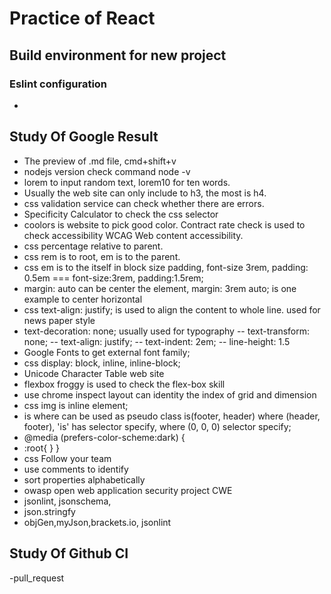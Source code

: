 # Practice of React

## Build environment for new project

### Eslint configuration

-

## Study Of Google Result

- The preview of .md file, cmd+shift+v
- nodejs version check command node -v
- lorem to input random text, lorem10 for ten words.
- Usually the web site can only include to h3, the most is h4.
- css validation service can check whether there are errors.
- Specificity Calculator to check the css selector
- coolors is website to pick good color. Contract rate check is used to check accessibility WCAG Web content accessibility.
- css percentage relative to parent.
- css rem is to root, em is to the parent.
- css em is to the itself in block size padding, font-size 3rem, padding: 0.5em === font-size:3rem, padding:1.5rem;
- margin: auto can be center the element, margin: 3rem auto; is one example to center horizontal
- css text-align: justify; is used to align the content to whole line. used for news paper style
- text-decoration: none; usually used for typography
  -- text-transform: none;
  -- text-align: justify;
  -- text-indent: 2em;
  -- line-height: 1.5
- Google Fonts to get external font family;
- css display: block, inline, inline-block;
- Unicode Character Table web site
- flexbox froggy is used to check the flex-box skill
- use chrome inspect layout can identity the index of grid and dimension
- css img is inline element;
- is where can be used as pseudo class is(footer, header) where (header, footer), 'is' has selector specify, where (0, 0, 0) selector specify;
- @media (prefers-color-scheme:dark) {
- :root{ } }
- css Follow your team
- use comments to identify
- sort properties alphabetically
- owasp open web application security project CWE
- jsonlint, jsonschema,
- json.stringfy
- objGen,myJson,brackets.io, jsonlint

## Study Of Github CI

-pull_request
